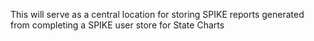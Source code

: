 This will serve as a central location for storing SPIKE reports generated from completing a SPIKE user store for State Charts